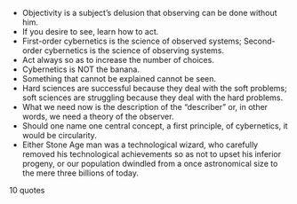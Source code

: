 - Objectivity is a subject’s delusion that observing can be done without him.
 - If you desire to see, learn how to act.
 - First-order cybernetics is the science of observed systems; Second-order cybernetics is the science of observing systems.
 - Act always so as to increase the number of choices.
 - Cybernetics is NOT the banana.
 - Something that cannot be explained cannot be seen.
 - Hard sciences are successful because they deal with the soft problems; soft sciences are struggling because they deal with the hard problems.
 - What we need now is the description of the “describer” or, in other words, we need a theory of the observer.
 - Should one name one central concept, a first principle, of cybernetics, it would be circularity.
 - Either Stone Age man was a technological wizard, who carefully removed his technological achievements so as not to upset his inferior progeny, or our population dwindled from a once astronomical size to the mere three billions of today.

10 quotes